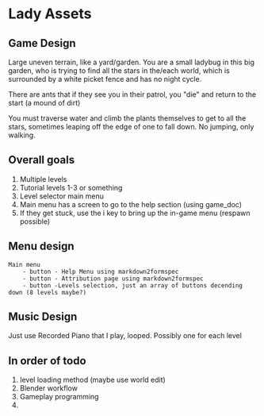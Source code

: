 # Lady Assets

## Game Design

Large uneven terrain, like a yard/garden. You are a small ladybug in this big garden, who is trying to find all the stars in the/each world, which is surrounded by a white picket fence and has no night cycle.

There are ants that if they see you in their patrol, you "die" and return to the start (a mound of dirt)

You must traverse water and climb the plants themselves to get to all the stars, sometimes leaping off the edge of one to fall down. No jumping, only walking.

## Overall goals

1. Multiple levels
2. Tutorial levels 1-3 or something
3. Level selector main menu
4. Main menu has a screen to go to the help section (using game_doc)
5. If they get stuck, use the i key to bring up the in-game menu (respawn possible)

## Menu design

```
Main menu
    - button - Help Menu using markdown2formspec
    - button - Attribution page using markdown2formspec
    - button -Levels selection, just an array of buttons decending down (8 levels maybe?)
```

## Music Design

Just use Recorded Piano that I play, looped. Possibly one for each level

## In order of todo

1. level loading method (maybe use world edit)
2. Blender workflow
3. Gameplay programming
4. 
